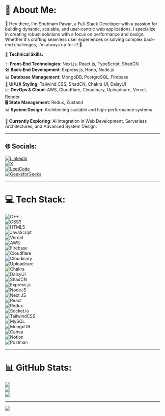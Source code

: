 # 💫 About Me:
👋 Hey there, I'm Shubham Pawar, a Full-Stack Developer with a passion for building dynamic, scalable, and user-centric web applications. I specialize in creating robust solutions with a focus on performance and design. Whether it's crafting seamless user experiences or solving complex back-end challenges, I'm always up for it! 🚀

🔧 **Technical Skills:**

✨ **Front-End Technologies**: Next.js, React.js, TypeScript, ShadCN  
🛠️ **Back-End Development**: Express.js, Hono, Node.js  
📊 **Database Management**: MongoDB, PostgreSQL, Firebase  
🎨 **UI/UX Styling**: Tailwind CSS, ShadCN, Chakra UI, DaisyUI  
📈 **DevOps & Cloud**: AWS, Cloudflare, Cloudinary, Uploadcare, Vercel, Render  
🖥️ **State Management**: Redux, Zustand  
📊 **System Design**: Architecting scalable and high-performance systems  

🌱 **Currently Exploring**: AI Integration in Web Development, Serverless Architectures, and Advanced System Design.

---

## 🌐 Socials:
[![LinkedIn](https://img.shields.io/badge/LinkedIn-%230077B5.svg?logo=linkedin&logoColor=white)](https://www.linkedin.com/in/shubham-pawar-4231311a4/)  
[![X](https://img.shields.io/badge/X-black.svg?logo=X&logoColor=white)](https://x.com/Shubhampawar484)  
[![LeetCode](https://img.shields.io/badge/LeetCode-%23000000.svg?logo=leetcode&logoColor=white)](https://leetcode.com/shubhampawar4841/)  
[![GeeksforGeeks](https://img.shields.io/badge/GeeksforGeeks-%2300C853.svg?logo=geeksforgeeks&logoColor=white)](https://auth.geeksforgeeks.org/user/shubhampa9xnw/)  

---

# 💻 Tech Stack:
![C++](https://img.shields.io/badge/c++-%2300599C.svg?style=for-the-badge&logo=c%2B%2B&logoColor=white)  
![CSS3](https://img.shields.io/badge/css3-%231572B6.svg?style=for-the-badge&logo=css3&logoColor=white)  
![HTML5](https://img.shields.io/badge/html5-%23E34F26.svg?style=for-the-badge&logo=html5&logoColor=white)  
![JavaScript](https://img.shields.io/badge/javascript-%23323330.svg?style=for-the-badge&logo=javascript&logoColor=%23F7DF1E)  
![Vercel](https://img.shields.io/badge/vercel-%23000000.svg?style=for-the-badge&logo=vercel&logoColor=white)  
![AWS](https://img.shields.io/badge/AWS-%23FF9900.svg?style=for-the-badge&logo=amazon-aws&logoColor=white)  
![Firebase](https://img.shields.io/badge/firebase-%23039BE5.svg?style=for-the-badge&logo=firebase)  
![Cloudflare](https://img.shields.io/badge/Cloudflare-F38020?style=for-the-badge&logo=Cloudflare&logoColor=white)  
![Cloudinary](https://img.shields.io/badge/Cloudinary-3448C5?style=for-the-badge&logo=cloudinary&logoColor=white)  
![Uploadcare](https://img.shields.io/badge/Uploadcare-0078FF?style=for-the-badge&logo=uploadcare&logoColor=white)  
![Chakra](https://img.shields.io/badge/chakra-%234ED1C5.svg?style=for-the-badge&logo=chakraui&logoColor=white)  
![DaisyUI](https://img.shields.io/badge/daisyui-5A0EF8?style=for-the-badge&logo=daisyui&logoColor=white)  
![ShadCN](https://img.shields.io/badge/shadcn-white?style=for-the-badge&logo=tailwindcss&logoColor=black)  
![Express.js](https://img.shields.io/badge/express.js-%23404d59.svg?style=for-the-badge&logo=express&logoColor=%2361DAFB)  
![NodeJS](https://img.shields.io/badge/node.js-6DA55F?style=for-the-badge&logo=node.js&logoColor=white)  
![Next JS](https://img.shields.io/badge/Next-black?style=for-the-badge&logo=next.js&logoColor=white)  
![React](https://img.shields.io/badge/react-%2320232a.svg?style=for-the-badge&logo=react&logoColor=%2361DAFB)  
![Redux](https://img.shields.io/badge/Redux-%23593d88.svg?style=for-the-badge&logo=redux&logoColor=white)  
![Socket.io](https://img.shields.io/badge/Socket.io-black?style=for-the-badge&logo=socket.io&badgeColor=010101)  
![TailwindCSS](https://img.shields.io/badge/tailwindcss-%2338B2AC.svg?style=for-the-badge&logo=tailwind-css&logoColor=white)  
![MySQL](https://img.shields.io/badge/mysql-4479A1.svg?style=for-the-badge&logo=mysql&logoColor=white)  
![MongoDB](https://img.shields.io/badge/MongoDB-%234ea94b.svg?style=for-the-badge&logo=mongodb&logoColor=white)  
![Canva](https://img.shields.io/badge/Canva-%2300C4CC.svg?style=for-the-badge&logo=Canva&logoColor=white)  
![Notion](https://img.shields.io/badge/Notion-%23000000.svg?style=for-the-badge&logo=notion&logoColor=white)  
![Postman](https://img.shields.io/badge/Postman-FF6C37?style=for-the-badge&logo=postman&logoColor=white)  

---

# 📊 GitHub Stats:
![](https://github-readme-stats.vercel.app/api?username=shubhampawar4841&theme=dark&show_icons=true&hide_border=true&count_private=true)  
![](https://github-readme-streak-stats.herokuapp.com/?user=shubhampawar4841&theme=dark&hide_border=true)  
![](https://github-readme-stats.vercel.app/api/top-langs/?username=shubhampawar4841&theme=dark&hide_border=true&include_all_commits=true&count_private=true&layout=compact)  

---

[![](https://visitcount.itsvg.in/api?id=shubhampawar4841&icon=0&color=0)](https://visitcount.itsvg.in)

<!-- Proudly created with GPRM ( https://gprm.itsvg.in ) -->
